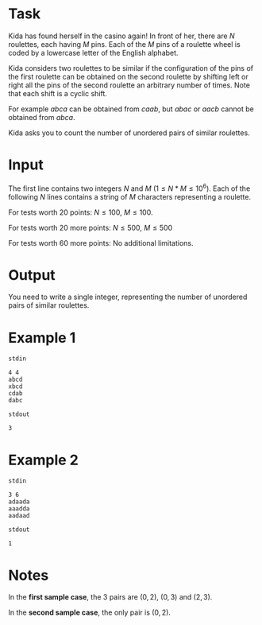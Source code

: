 # Task

Kida has found herself in the casino again! In front of her, there are $N$ roulettes, each having $M$ pins. Each of the $M$ pins of a roulette wheel is coded by a lowercase letter of the English alphabet.

Kida considers two roulettes to be similar if the configuration of the pins of the first roulette can be obtained on the second roulette by shifting left or right all the pins of the second roulette an arbitrary number of times. Note that each shift is a cyclic shift.

For example $abca$ can be obtained from $caab$, but $abac$ or $aacb$ cannot be obtained from $abca$.

Kida asks you to count the number of unordered pairs of similar roulettes.

# Input

The first line contains two integers $N$ and $M$ ($1 \le N * M \le 10^6$). Each of the following $N$ lines contains a string of $M$ characters representing a roulette.

For tests worth $20$ points: $N \le 100$, $M \le 100$.

For tests worth $20$ more points: $N \le 500$, $M \le 500$

For tests worth $60$ more points: No additional limitations.

# Output

You need to write a single integer, representing the number of unordered pairs of similar roulettes.

# Example 1

`stdin`

```
4 4
abcd
xbcd
cdab
dabc
```

`stdout`

```
3
```

# Example 2

`stdin`

```
3 6
adaada
aaadda
aadaad
```

`stdout`

```
1
```

# Notes

In the **first sample case**, the $3$ pairs are $(0, 2)$, $(0, 3)$ and $(2, 3)$.

In the **second sample case**, the only pair is $(0, 2)$.